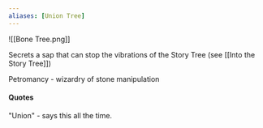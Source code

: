 ```yaml
---
aliases: [Union Tree]
---
```



![[Bone Tree.png]]

Secrets a sap that can stop the vibrations of the Story Tree (see [[Into the Story Tree]])

Petromancy - wizardry of stone manipulation

#### Quotes

"Union" - says this all the time.
